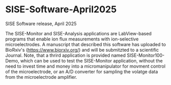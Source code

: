 # SISE-Software-April2025
SISE Software release, April 2025

The SISE-Monitor and SISE-Analysis applications are LabView-based programs that enable ion flux measurements with ion-selective microelectrodes. A manuscript that described this software has uploaded to  BioRxiv's (https://www.biorxiv.org/) and will be submitzted to a scientific Journal. Note, that a thrird application is provided named SISE-Monitor100-Demo, which can be used to test the SISE-Monitor application, without the need to invest time and money into a micromanipulator for movment control of the microelectrode, or an A/D converter for sampling the volatge data from the microelectrode amplifier.

